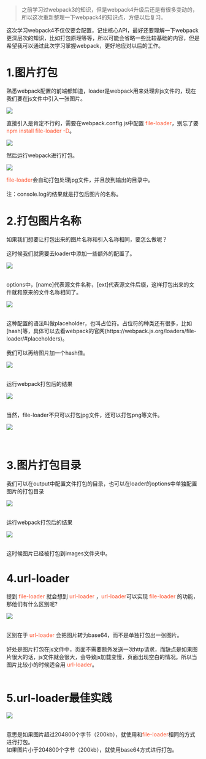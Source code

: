 >之前学习过webpack3的知识，但是webpack4升级后还是有很多变动的，所以这次重新整理一下webpack4的知识点，方便以后复习。

<p>这次学习webpack4不仅仅要会配置，记住核心API，最好还要理解一下webpack更深层次的知识，比如打包原理等等，所以可能会省略一些比较基础的内容，但是希望我可以通过此次学习掌握webpack，更好地应对以后的工作。</p>
<h1>1.图片打包</h1>
<p>熟悉webpack配置的前端都知道，loader是webpack用来处理非js文件的，现在我们要在js文件中引入一张图片。</p>


![](http://psmdxhpp9.bkt.clouddn.com//webpack1/blog1-1.png)


<p>直接引入是肯定不行的，需要在webpack.config.js中配置 <font background=#fff5f5 color=#ff502c>file-loader</font>，别忘了要  <font background=#fff5f5 color=#ff502c>npm install file-loader -D</font>。</p>


![](http://psmdxhpp9.bkt.clouddn.com//webpack1/blog1-2.png)


<p>然后运行webpack进行打包。</p>


![](http://psmdxhpp9.bkt.clouddn.com//webpack1/blog1-3.png)


<font background=#fff5f5 color=#ff502c>file-loader</font>会自动打包处理jpg文件，并且放到输出的目录中。
<br>
<br>
注：console.log的结果就是打包后图片的名称。
<h1>2.打包图片名称</h1>
如果我们想要让打包出来的图片名称和引入名称相同，要怎么做呢？
<br>
<br>
这时候我们就需要去loader中添加一些额外的配置了。


![](http://psmdxhpp9.bkt.clouddn.com//webpack1/blog1-4.png)


<br>
options中，[name]代表源文件名称，[ext]代表源文件后缀，这样打包出来的文件就和原来的文件名称相同了。


![](http://psmdxhpp9.bkt.clouddn.com//webpack1/blog1-5.png)


<br>
这种配置的语法叫做placeholder，也叫占位符。占位符的种类还有很多，比如[hash]等，具体可以去看webpack的官网(https://webpack.js.org/loaders/file-loader/#placeholders)。
<br>
<br>
我们可以再给图片加一个hash值。


![](http://psmdxhpp9.bkt.clouddn.com//webpack1/blog1-6.png)


<br>
运行webpack打包后的结果


![](http://psmdxhpp9.bkt.clouddn.com//webpack1/blog1-7.png)


<br>
当然，file-loader不只可以打包jpg文件，还可以打包png等文件。


![](http://psmdxhpp9.bkt.clouddn.com//webpack1/blog1-8.png)


<br>
<h1>3.图片打包目录</h1>
我们可以在output中配置文件打包的目录，也可以在loader的options中单独配置图片的打包目录


![](http://psmdxhpp9.bkt.clouddn.com//webpack1/blog1-9.png)

<br>
运行webpack打包后的结果


![](http://psmdxhpp9.bkt.clouddn.com//webpack1/blog1-10.png)


<br>
这时候图片已经被打包到images文件夹中。
<h1>4.url-loader</h1>
提到 <font background=#fff5f5 color=#ff502c>file-loader</font> 就会想到 <font background=#fff5f5 color=#ff502c>url-loader</font> ，<font background=#fff5f5 color=#ff502c>url-loader</font>可以实现 <font background=#fff5f5 color=#ff502c>file-loader</font> 的功能，那他们有什么区别呢?


![](http://psmdxhpp9.bkt.clouddn.com//webpack1/blog1-11.png)


<br>
区别在于 <font background=#fff5f5 color=#ff502c>url-loader</font> 会把图片转为base64，而不是单独打包出一张图片。
<br> 
<br>
好处是图片打包在js文件中，页面不需要额外发送一次http请求，而缺点是如果图片很大的话，js文件就会很大，会导致js加载变慢，页面出现空白的情况。所以当图片比较小的时候适合用 <font background=#fff5f5 color=#ff502c>url-loader</font>。
<br>
<br>
<h1>5.url-loader最佳实践</h1>

![](http://psmdxhpp9.bkt.clouddn.com//webpack1/blog1-12.png)

<br>
意思是如果图片超过204800个字节（200kb），就使用和<font background=#fff5f5 color=#ff502c>file-loader</font>相同的方式进行打包。
<br>
如果图片小于204800个字节（200kb），就使用base64方式进行打包。
